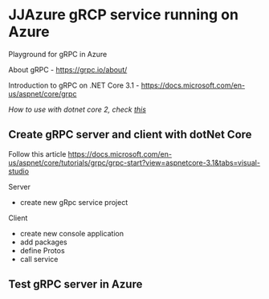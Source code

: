 # JJAzure gRCP service running on Azure
Playground for gRPC in Azure

About gRPC - https://grpc.io/about/

Introduction to gRPC on .NET Core 3.1 - https://docs.microsoft.com/en-us/aspnet/core/grpc

*How to use with dotnet core 2, check [this](\src-dotnet2\readme.md)*

## Create gRPC server and client with dotNet Core

Follow this article https://docs.microsoft.com/en-us/aspnet/core/tutorials/grpc/grpc-start?view=aspnetcore-3.1&tabs=visual-studio

Server

- create new gRpc service project

Client

- create new console application
- add packages
- define Protos
- call service

## Test gRPC server in Azure


